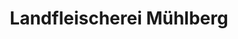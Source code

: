 ---
title: "Landfleischerei Mühlberg"
url: /drei-gleichen/landfleischerei-muehlberg/
shop: Metzgerei
---